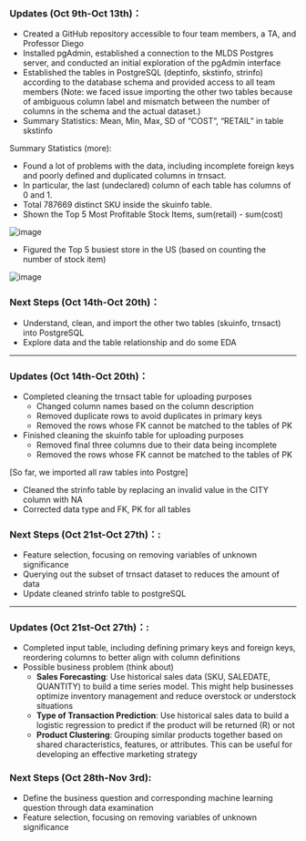 ### **Updates (Oct 9th-Oct 13th)：**

* Created a GitHub repository accessible to four team members, a TA, and Professor Diego
*	Installed pgAdmin, established a connection to the MLDS Postgres server, and conducted an initial exploration of the pgAdmin interface
* Established the tables in PostgreSQL (deptinfo, skstinfo, strinfo) according to the database schema and provided access to all team members (Note: we faced issue importing the other two tables because of ambiguous column label and mismatch between the number of columns in the schema and the actual dataset.)
* Summary Statistics:	Mean, Min, Max, SD of “COST”, “RETAIL” in table skstinfo

Summary Statistics (more):
*	Found a lot of problems with the data, including incomplete foreign keys and poorly defined and duplicated columns in trnsact. 
*	In particular, the last (undeclared) column of each table has columns of 0 and 1. 
*	Total 787669 distinct SKU inside the skuinfo table. 
*	Shown the Top 5 Most Profitable Stock Items, sum(retail) - sum(cost)

![image](https://github.com/MSIA/MLDS400_Group3-Ye-Joon-Han-Jiayue-Tian-Wesley-Wang-Yumin-Zhang/assets/145066585/da7b89f8-82ac-4d4e-9496-c234948de2f8)

*	Figured the Top 5 busiest store in the US (based on counting the number of stock item)

![image](https://github.com/MSIA/MLDS400_Group3-Ye-Joon-Han-Jiayue-Tian-Wesley-Wang-Yumin-Zhang/assets/145066585/ad6286ac-5d86-4d60-b7b7-748b5579d460)


### **Next Steps (Oct 14th-Oct 20th)：**

* Understand, clean, and import the other two tables (skuinfo, trnsact) into PostgreSQL
*	Explore data and the table relationship and do some EDA

---

### **Updates (Oct 14th-Oct 20th)：**
* Completed cleaning the trnsact table for uploading purposes
    * Changed column names based on the column description
    * Removed duplicate rows to avoid duplicates in primary keys
    * Removed the rows whose FK cannot be matched to the tables of PK
* Finished cleaning the skuinfo table for uploading purposes 
    * Removed final three columns due to their data being incomplete
    * Removed the rows whose FK cannot be matched to the tables of PK

[So far, we imported all raw tables into Postgre]

* Cleaned the strinfo table by replacing an invalid value in the CITY column with NA 
* Corrected data type and FK, PK for all tables


### **Next Steps (Oct 21st-Oct 27th)：**:

* Feature selection, focusing on removing variables of unknown significance
* Querying out the subset of trnsact dataset to reduces the amount of data
* Update cleaned strinfo table to postgreSQL

---

### **Updates (Oct 21st-Oct 27th)：**:
* Completed input table, including defining primary keys and foreign keys, reordering columns to better align with column definitions
* Possible business problem (think about)
    * **Sales Forecasting**: Use historical sales data (SKU, SALEDATE, QUANTITY) to build a time series model. This might help businesses optimize inventory management and reduce overstock or understock situations
    * **Type of Transaction Prediction**: Use historical sales data to build a logistic regression to predict if the product will be returned (R) or not
    * **Product Clustering**: Grouping similar products together based on shared characteristics, features, or attributes. This can be useful for developing an effective marketing strategy

### **Next Steps (Oct 28th-Nov 3rd)**:

* Define the business question and corresponding machine learning question through data examination
* Feature selection, focusing on removing variables of unknown significance




